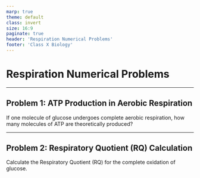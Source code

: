 ```yaml
---
marp: true
theme: default
class: invert
size: 16:9
paginate: true
header: 'Respiration Numerical Problems'
footer: 'Class X Biology'
---
```


# Respiration Numerical Problems

---

## Problem 1: ATP Production in Aerobic Respiration

If one molecule of glucose undergoes complete aerobic respiration, how many molecules of ATP are theoretically produced?

---

## Problem 2: Respiratory Quotient (RQ) Calculation

Calculate the Respiratory Quotient (RQ) for the complete oxidation of glucose.
